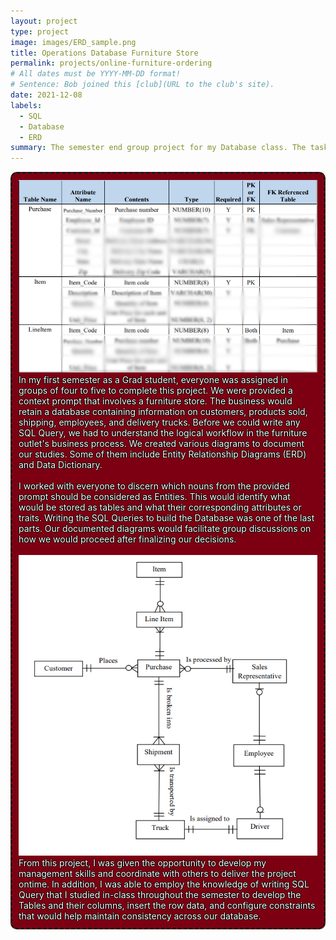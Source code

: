 ```yaml
---
layout: project
type: project
image: images/ERD_sample.png
title: Operations Database Furniture Store
permalink: projects/online-furniture-ordering
# All dates must be YYYY-MM-DD format!
# Sentence: Bob joined this [club](URL to the club's site).
date: 2021-12-08
labels:
  - SQL
  - Database
  - ERD
summary: The semester end group project for my Database class. The task is to understand the database logic for a furniture store processing and shipping orders to customers.
---
```

<div style="background-color:rgba(125, 0, 18, 1); padding: 10px; border: 3px dashed; border-radius: 10px;">
  <img class="ui medium right floated rounded image" src="../images/DD_Sample.png">
  <span style="color: white; text-shadow: -1px 0 black, 0 1px black, 1px 0 black, 0 -1px black;">
    In my first semester as a Grad student, everyone was assigned in groups of four to five to complete this project. We were provided a context prompt that involves a furniture store. The business would retain a database containing information on customers, products sold, shipping, employees, and delivery trucks. Before we could write any SQL Query, we had to understand the logical workflow in the furniture outlet's business process. We created various diagrams to document our studies. Some of them include Entity Relationship Diagrams (ERD) and Data Dictionary. <br /><br /></span>

  <span style="color: white; text-shadow: -1px 0 black, 0 1px black, 1px 0 black, 0 -1px black;">
    I worked with everyone to discern which nouns from the provided prompt should be considered as Entities. This would identify what would be stored as tables and what their corresponding attributes or traits. Writing the SQL Queries to build the Database was one of the last parts. Our documented diagrams would facilitate group discussions on how we would proceed after finalizing our decisions. <br /><br /></span>

  <img class="ui medium right floated rounded image" src="../images/ERD_sample.png">
  <span style="color: white; text-shadow: -1px 0 black, 0 1px black, 1px 0 black, 0 -1px black;">
    From this project, I was given the opportunity to develop my management skills and coordinate with others to deliver the project ontime. In addition, I was able to employ the knowledge of writing SQL Query that I studied in-class throughout the semester to develop the Tables and their columns, insert the row data, and configure constraints that would help maintain consistency across our database.</span>
</div>
